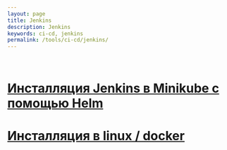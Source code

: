 ```yaml
---
layout: page
title: Jenkins
description: Jenkins
keywords: ci-cd, jenkins
permalink: /tools/ci-cd/jenkins/
---
```


<br/>

# [Инсталляция Jenkins в Minikube с помощью Helm](/tools/ci-cd/jenkins/setup/minikube/)

# [Инсталляция в linux / docker](/tools/ci-cd/jenkins/setup/linux/)
